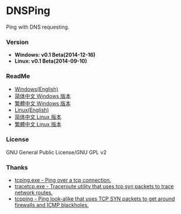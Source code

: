﻿DNSPing
=======
Ping with DNS requesting.

### Version
* **Windows: v0.1 Beta(2014-12-16)**
* **Linux: v0.1 Beta(2014-09-10)**

### ReadMe
* [Windows(English)](https://github.com/chengr28/DNSPing/wiki/ReadMe)
* [简体中文 Windows 版本](https://github.com/chengr28/DNSPing/wiki/ReadMe(Chinese_Simplified))
* [繁體中文 Windows 版本](https://github.com/chengr28/DNSPing/wiki/ReadMe(Chinese_Traditional))
* [Linux(English)](https://github.com/chengr28/DNSPing/wiki/ReadMe_Linux)
* [简体中文 Linux 版本](https://github.com/chengr28/DNSPing/wiki/ReadMe_Linux(Chinese_Simplified))
* [繁體中文 Linux 版本](https://github.com/chengr28/DNSPing/wiki/ReadMe_Linux(Chinese_Traditional))

### License
GNU General Public License/GNU GPL v2

### Thanks
* [tcping.exe - Ping over a tcp connection.](http://www.elifulkerson.com/projects/tcping.php)
* [tracetcp.exe - Traceroute utility that uses tcp syn packets to trace network routes.](https://simulatedsimian.github.io/tracetcp.html)
* [tcpping - Ping look-alike that uses TCP SYN packets to get around firewalls and ICMP blackholes.](https://github.com/jwyllie83/tcpping)
